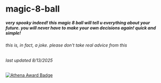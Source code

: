# magic-8-ball
##### very spooky indeed! this magic 8 ball will tell u everything about your future. you will never have to make your own decisions again! quick and simple!

###### this is, in fact, a joke. please don't take real advice from this
###### last updated 8/13/2025

[![Athena Award Badge](https://img.shields.io/endpoint?url=https%3A%2F%2Faward.athena.hackclub.com%2Fapi%2Fbadge)](https://award.athena.hackclub.com?utm_source=readme)
